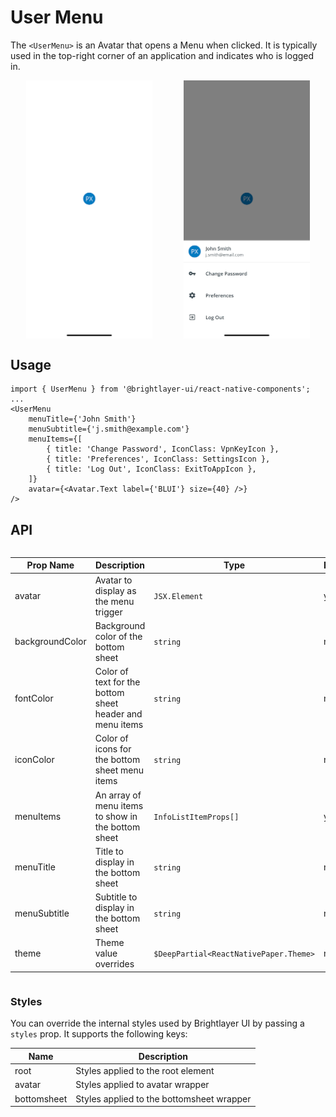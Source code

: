 # User Menu

The `<UserMenu>` is an Avatar that opens a Menu when clicked. It is typically used in the top-right corner of an application and indicates who is logged in.

<div style="align-items: center; display:flex; justify-content: space-around">

<img width="40%" alt="UserMenu Avatar" src="./images/userMenuAvatar.png">
<img width="40%" alt="UserMenu Opened" src="./images/userMenuOpened.png">

</div>

## Usage

```tsx
import { UserMenu } from '@brightlayer-ui/react-native-components';
...
<UserMenu
    menuTitle={'John Smith'}
    menuSubtitle={'j.smith@example.com'}
    menuItems={[
        { title: 'Change Password', IconClass: VpnKeyIcon },
        { title: 'Preferences', IconClass: SettingsIcon },
        { title: 'Log Out', IconClass: ExitToAppIcon },
    ]}
    avatar={<Avatar.Text label={'BLUI'} size={40} />}
/>
```

## API

<div style="overflow: auto">

| Prop Name       | Description                                              | Type                                   | Required | Default |
| --------------- | -------------------------------------------------------- | -------------------------------------- | -------- | ------- |
| avatar          | Avatar to display as the menu trigger                    | `JSX.Element`                          | yes      |         |
| backgroundColor | Background color of the bottom sheet                     | `string`                               | no       |         |
| fontColor       | Color of text for the bottom sheet header and menu items | `string`                               | no       |         |
| iconColor       | Color of icons for the bottom sheet menu items           | `string`                               | no       |         |
| menuItems       | An array of menu items to show in the bottom sheet       | `InfoListItemProps[]`                  | yes      |         |
| menuTitle       | Title to display in the bottom sheet                     | `string`                               | no       |         |
| menuSubtitle    | Subtitle to display in the bottom sheet                  | `string`                               | no       |         |
| theme           | Theme value overrides                                    | `$DeepPartial<ReactNativePaper.Theme>` | no       |         |

</div>

### Styles

You can override the internal styles used by Brightlayer UI by passing a `styles` prop. It supports the following keys:

| Name        | Description                               |
| ----------- | ----------------------------------------- |
| root        | Styles applied to the root element        |
| avatar      | Styles applied to avatar wrapper          |
| bottomsheet | Styles applied to the bottomsheet wrapper |
